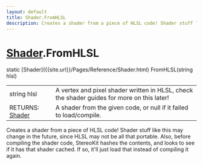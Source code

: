 ```yaml
---
layout: default
title: Shader.FromHLSL
description: Creates a shader from a piece of HLSL code! Shader stuff like this may change in the future, since HLSL may not be all that portable. Also, before compiling the shader code, StereoKit hashes the contents, and looks to see if it has that shader cached. If so, it'll just load that instead of compiling it again.
---
```

# [Shader]({{site.url}}/Pages/Reference/Shader.html).FromHLSL

<div class='signature' markdown='1'>
static [Shader]({{site.url}}/Pages/Reference/Shader.html) FromHLSL(string hlsl)
</div>

|  |  |
|--|--|
|string hlsl|A vertex and pixel shader written in HLSL, check the shader             guides for more on this later!|
|RETURNS: [Shader]({{site.url}}/Pages/Reference/Shader.html)|A shader from the given code, or null if it failed to load/compile.|

Creates a shader from a piece of HLSL code! Shader stuff like this may
change in the future, since HLSL may not be all that portable. Also, before
compiling the shader code, StereoKit hashes the contents, and looks to see if
it has that shader cached. If so, it'll just load that instead of compiling it
again.



